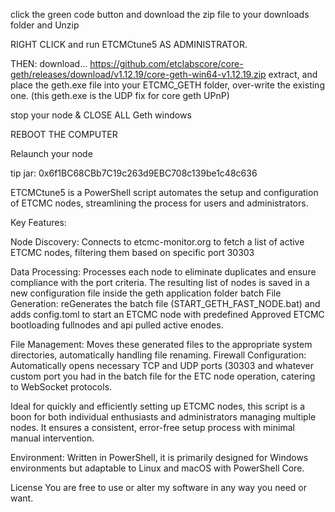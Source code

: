 click the green code button and download the zip file to your downloads folder and Unzip

RIGHT CLICK and run ETCMCtune5 AS ADMINISTRATOR. 

THEN: download... https://github.com/etclabscore/core-geth/releases/download/v1.12.19/core-geth-win64-v1.12.19.zip
extract, and place the geth.exe file into your ETCMC_GETH folder, over-write the existing one.
(this geth.exe is the UDP fix for core geth UPnP)

stop your node & CLOSE ALL Geth windows

REBOOT THE COMPUTER

Relaunch your node

tip jar: 0x6f1BC68CBb7C19c263d9EBC708c139be1c48c636

ETCMCtune5
is a PowerShell script automates the setup and configuration of ETCMC nodes, streamlining the process for users and administrators.

Key Features:

Node Discovery: Connects to etcmc-monitor.org to fetch a list of active ETCMC nodes, filtering them based on specific port 30303

Data Processing: Processes each node to eliminate duplicates and ensure compliance with the port criteria. The resulting list of nodes is saved in a new configuration file inside the geth application folder batch File Generation: reGenerates the batch file (START_GETH_FAST_NODE.bat) and adds config.toml to start an ETCMC node with predefined Approved ETCMC bootloading fullnodes and api pulled active enodes.

File Management: Moves these generated files to the appropriate system directories, automatically handling file renaming. Firewall Configuration: Automatically opens necessary TCP and UDP ports (30303 and whatever custom port you had in the batch file for the ETC node operation, catering to WebSocket protocols.

Ideal for quickly and efficiently setting up ETCMC nodes, this script is a boon for both individual enthusiasts and administrators managing multiple nodes. It ensures a consistent, error-free setup process with minimal manual intervention.

Environment: Written in PowerShell, it is primarily designed for Windows environments but adaptable to Linux and macOS with PowerShell Core.

License You are free to use or alter my software in any way you need or want.
